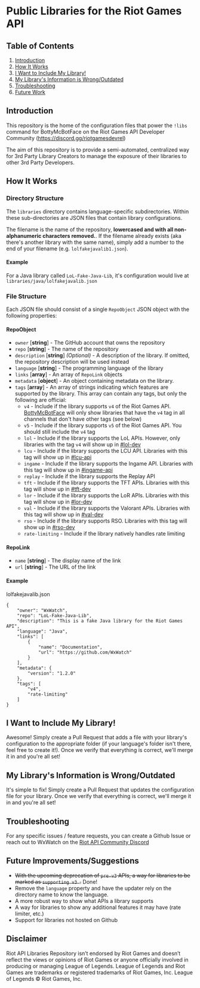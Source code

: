 # Public Libraries for the Riot Games API

## Table of Contents
1. [Introduction](#introduction)
2. [How It Works](#how-it-works)
2. [I Want to Include My Library!](#i-want-to-include-my-library)
3. [My Library's Information is Wrong/Outdated](#my-librarys-information-is-wrongoutdated)
4. [Troubleshooting](#troubleshooting)
5. [Future Work](#future-improvementssuggestions)

## Introduction
This repository is the home of the configuration files that power the `!libs` command for BottyMcBotFace on the Riot Games API Developer Community (https://discord.gg/riotgamesdevrel)

The aim of this repository is to provide a semi-automated, centralized way for 3rd Party Library Creators to manage the exposure of their libraries to other 3rd Party Developers.

## How It Works
### Directory Structure
The `libraries` directory contains language-specific subdirectories. Within these sub-directories are JSON files that contain library configurations. 

The filename is the name of the repository, **lowercased and with all non-alphanumeric characters removed.**. If the filename already exists (aka there's another library with the same name), simply add a number to the end of your filename (e.g. `lolfakejavalib1.json`).

#### Example
For a Java library called `LoL-Fake-Java-Lib`, it's configuration would live at `libraries/java/lolfakejavalib.json`

### File Structure
Each JSON file should consist of a single `RepoObject` JSON object with the following properties:

#### RepoObject
- `owner` [**string**] - The GitHub account that owns the repository
- `repo` [**string**] - The name of the repository
- `description` [**string**] _(Optional)_ -  A description of the library. If omitted, the repository description will be used instead
- `language` [**string**] - The programming language of the library
- `links` [**array**] - An array of `RepoLink` objects
- `metadata` [**object**] - An object containing metadata on the library.
- `tags` [**array**] - An array of strings indicating which features are supported by the library. This array can contain any tags, but only the following are official:
  - `v4` - Include if the library supports `v4` of the Riot Games API. [BottyMcBotFace](https://github.com/Querijn/BottyMcBotface) will only show libraries that have the `v4` tag in all channels that don't have other tags (see below)
  - `v5` - Include if the library supports `v5` of the Riot Games API. You should still include the `v4` tag
  - `lol` - Include if the library supports the LoL APIs. However, only libraries with the tag `v4` will show up in [#lol-dev](https://discord.com/channels/187652476080488449/379429593829867521)
  - `lcu` - Include if the library supports the LCU API. Libraries with this tag will show up in [#lcu-api](https://discord.com/channels/187652476080488449/516802588805431296)
  - `ingame` - Include if the library supports the Ingame API. Libraries with this tag will show up in [#ingame-api](https://discord.com/channels/187652476080488449/543112946402721832)
  - `replay` - Include if the library supports the Replay API
  - `tft` - Include if the library supports the TFT APIs. Libraries with this tag will show up in [#tft-dev](https://discord.com/channels/187652476080488449/595727408058073090)
  - `lor` - Include if the library supports the LoR APIs. Libraries with this tag will show up in [#lor-dev](https://discord.com/channels/187652476080488449/633905002976378881)
  - `val` - Include if the library supports the Valorant APIs. Libraries with this tag will show up in [#val-dev](https://discord.com/channels/187652476080488449/694820049063510026)
  - `rso` - Include if the library supports RSO. Libraries with this tag will show up in [#rso-dev](https://discord.com/channels/187652476080488449/946641562757107782)
  - `rate-limiting` - Include if the library natively handles rate limiting

#### RepoLink
- `name` [**string**] - The display name of the link
- `url` [**string**] - The URL of the link

#### Example
lolfakejavalib.json
```
{
    "owner": "WxWatch",
    "repo": "LoL-Fake-Java-Lib",
    "description": "This is a fake Java library for the Riot Games API",
    "language": "Java",
    "links": [
        {
            "name": "Documentation",
            "url": "https://github.com/WxWatch"
        }
    ],
    "metadata": {
        "version": "1.2.0"
    },
    "tags": [
        "v4",
        "rate-limiting"
    ]
}
```

## I Want to Include My Library!
Awesome! Simply create a Pull Request that adds a file with your library's configuration to the appropriate folder (if your language's folder isn't there, feel free to create it!). Once we verify that everything is correct, we'll merge it in and you're all set!

## My Library's Information is Wrong/Outdated
It's simple to fix! Simply create a Pull Request that updates the configuration file for your library. Once we verify that everything is correct, we'll merge it in and you're all set!

## Troubleshooting
For any specific issues / feature requests, you can create a Github Issue or reach out to WxWatch on the [Riot API Community Discord](https://discord.gg/riotgamesdevrel)

## Future Improvements/Suggestions
- ~~With the upcoming deprecation of `pre-v3` APIs, a way for libraries to be marked as `supporting v3 `.~~ Done!
- Remove the `language` property and have the updater rely on the directory name to know the language.
- A more robust way to show what APIs a library supports
- A way for libraries to show any additional features it may have (rate limiter, etc.)
- Support for libraries not hosted on Github

## Disclaimer
Riot API Libraries Repository isn’t endorsed by Riot Games and doesn’t reflect the views or opinions of Riot Games
or anyone officially involved in producing or managing League of Legends. League of Legends and Riot Games are
trademarks or registered trademarks of Riot Games, Inc. League of Legends © Riot Games, Inc.
